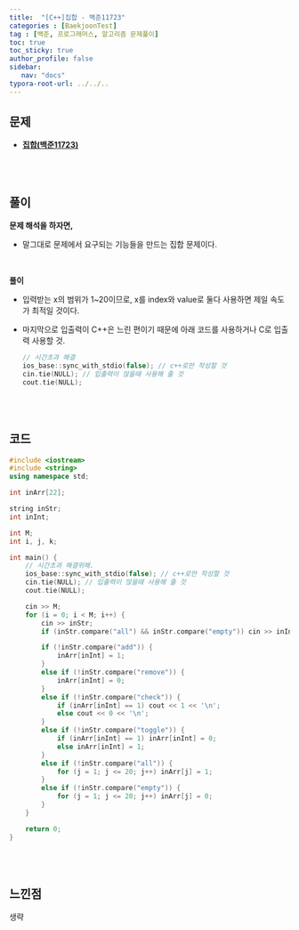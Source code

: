 ```yaml
---
title:  "[C++]집합 - 백준11723"
categories : [BaekjoonTest]
tag : [백준, 프로그래머스, 알고리즘 문제풀이]
toc: true
toc_sticky: true
author_profile: false
sidebar:
   nav: "docs"
typora-root-url: ../../..
---
```




## 문제

* **[집합(백준11723)](https://www.acmicpc.net/problem/11723)**

<br><br>

## 풀이

**문제 해석을 하자면,**

* 말그대로 문제에서 요구되는 기능들을 만드는 집합 문제이다.

<br>

**풀이**

* 입력받는 x의 범위가 1~20이므로, x를 index와 value로 둘다 사용하면 제일 속도가 최적일 것이다.

* 마지막으로 입출력이 C++은 느린 편이기 때문에 아래 코드를 사용하거나 C로 입출력 사용할 것.

  ```c++
  // 시간초과 해결
  ios_base::sync_with_stdio(false); // c++로만 작성할 것
  cin.tie(NULL); // 입출력이 많을때 사용해 줄 것
  cout.tie(NULL);
  ```

<br><br>

## 코드

```c++
#include <iostream>
#include <string>
using namespace std;

int inArr[22];

string inStr;
int inInt;

int M;
int i, j, k;

int main() {
	// 시간초과 해결위해.
	ios_base::sync_with_stdio(false); // c++로만 작성할 것
	cin.tie(NULL); // 입출력이 많을때 사용해 줄 것
	cout.tie(NULL);

	cin >> M;
	for (i = 0; i < M; i++) {
		cin >> inStr;
		if (inStr.compare("all") && inStr.compare("empty")) cin >> inInt;

		if (!inStr.compare("add")) {
			inArr[inInt] = 1;
		}
		else if (!inStr.compare("remove")) {
			inArr[inInt] = 0;
		}
		else if (!inStr.compare("check")) {
			if (inArr[inInt] == 1) cout << 1 << '\n';
			else cout << 0 << '\n';
		}
		else if (!inStr.compare("toggle")) {
			if (inArr[inInt] == 1) inArr[inInt] = 0;
			else inArr[inInt] = 1;
		}
		else if (!inStr.compare("all")) {
			for (j = 1; j <= 20; j++) inArr[j] = 1;
		}
		else if (!inStr.compare("empty")) {
			for (j = 1; j <= 20; j++) inArr[j] = 0;
		}
	}

	return 0;
}
```

<br><br>

## 느낀점

생략
